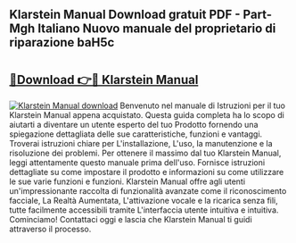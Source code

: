 ## Klarstein Manual Download gratuit PDF - Part-Mgh Italiano Nuovo manuale del proprietario di riparazione baH5c

# <h2><a href="http://dfgqh9.blite.top/?on=Klarstein+Manual">🔗Download 👉🔴 Klarstein Manual</a></h2>

[![Klarstein Manual download](https://i.imgur.com/lujVjoI.png)](http://dfgqh9.blite.top/?on=Klarstein+Manual)
Benvenuto nel manuale di Istruzioni per il tuo Klarstein Manual appena acquistato. Questa guida completa ha lo scopo di aiutarti a diventare un utente esperto del tuo Prodotto fornendo una spiegazione dettagliata delle sue caratteristiche, funzioni e vantaggi. Troverai istruzioni chiare per L'installazione, L'uso, la manutenzione e la risoluzione dei problemi. Per ottenere il massimo dal tuo Klarstein Manual, leggi attentamente questo manuale prima dell'uso. Fornisce istruzioni dettagliate su come impostare il prodotto e informazioni su come utilizzare le sue varie funzioni e funzioni. Klarstein Manual offre agli utenti un'impressionante raccolta di funzionalità avanzate come il riconoscimento facciale, La Realtà Aumentata, L'attivazione vocale e la ricarica senza fili, tutte facilmente accessibili tramite L'interfaccia utente intuitiva e intuitiva. Cominciamo! Contattaci oggi e lascia che Klarstein Manual ti guidi attraverso il processo.
